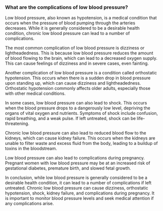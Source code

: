 ### What are the complications of low blood pressure?

Low blood pressure, also known as hypotension, is a medical condition that occurs when the pressure of blood pumping through the arteries decreases. While it is generally considered to be a desirable health condition, chronic low blood pressure can lead to a number of complications.

The most common complication of low blood pressure is dizziness or lightheadedness. This is because low blood pressure reduces the amount of blood flowing to the brain, which can lead to a decreased oxygen supply. This can cause feelings of dizziness and in severe cases, even fainting.

Another complication of low blood pressure is a condition called orthostatic hypotension. This occurs when there is a sudden drop in blood pressure upon standing up, which can cause dizziness and lightheadedness. Orthostatic hypotension commonly affects older adults, especially those with other medical conditions.

In some cases, low blood pressure can also lead to shock. This occurs when the blood pressure drops to a dangerously low level, depriving the organs of vital oxygen and nutrients. Symptoms of shock include confusion, rapid breathing, and a weak pulse. If left untreated, shock can be life-threatening.

Chronic low blood pressure can also lead to reduced blood flow to the kidneys, which can cause kidney failure. This occurs when the kidneys are unable to filter waste and excess fluid from the body, leading to a buildup of toxins in the bloodstream.

Low blood pressure can also lead to complications during pregnancy. Pregnant women with low blood pressure may be at an increased risk of gestational diabetes, premature birth, and slowed fetal growth.

In conclusion, while low blood pressure is generally considered to be a desirable health condition, it can lead to a number of complications if left untreated. Chronic low blood pressure can cause dizziness, orthostatic hypotension, shock, kidney failure, and complications during pregnancy. It is important to monitor blood pressure levels and seek medical attention if any complications arise.